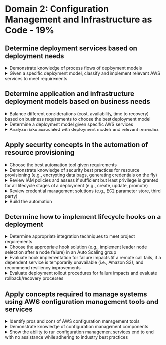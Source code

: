 # Domain 2: Configuration Management and Infrastructure as Code - 19%
## Determine deployment services based on deployment needs
<details><summary>Demonstrate knowledge of process flows of deployment models</summary><p></p></details>
<details><summary>Given a specific deployment model, classify and implement relevant AWS services to meet requirements</summary>
<p>
* Given the requirement to have DynamoDB choose CloudFormation instead of OpsWorks
* Determine what to do with rolling updates
</p>
</details>

## Determine application and infrastructure deployment models based on business needs
<details><summary>Balance different considerations (cost, availability, time to recovery) based on business requirements to choose the best deployment model</summary><p></p></details>
<details><summary>Determine a deployment model given specific AWS services</summary><p></p></details>
<details><summary>Analyze risks associated with deployment models and relevant remedies</summary><p></p></details>

## Apply security concepts in the automation of resource provisioning
<details><summary>Choose the best automation tool given requirements</summary><p></p></details>
<details><summary>Demonstrate knowledge of security best practices for resource provisioning (e.g., encrypting data bags, generating credentials on the fly)</summary><p></p></details>
<details><summary>Review IAM policies and assess if sufficient but least privilege is granted for all lifecycle stages of a deployment (e.g., create, update, promote)</summary><p></p></details>
<details><summary>Review credential management solutions (e.g., EC2 parameter store, third party)</summary><p></p></details>
<details><summary>Build the automation</summary>
<p>
* CloudFormation template, Chef Recipe, Cookbooks, Code pipeline, etc.
</p>
</details>

## Determine how to implement lifecycle hooks on a deployment
<details><summary>Determine appropriate integration techniques to meet project requirements</summary><p></p></details>
<details><summary>Choose the appropriate hook solution (e.g., implement leader node selection after a node failure) in an Auto Scaling group</summary><p></p></details>
<details><summary>Evaluate hook implementation for failure impacts (if a remote call fails, if a dependent service is temporarily unavailable (i.e., Amazon S3), and recommend resiliency improvements</summary><p></p></details>
<details><summary>Evaluate deployment rollout procedures for failure impacts and evaluate rollback/recovery processes</summary><p></p></details>

## Apply concepts required to manage systems using AWS configuration management tools and services
<details><summary>Identify pros and cons of AWS configuration management tools</summary><p></p></details>
<details><summary>Demonstrate knowledge of configuration management components</summary><p></p></details>
<details><summary>Show the ability to run configuration management services end to end with no assistance while adhering to industry best practices</summary><p></p></details>